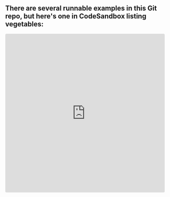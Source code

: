 ## There are several runnable examples in this Git repo, but here's one in CodeSandbox listing vegetables:

<div style="width: 100%;">
    <iframe src="https://codesandbox.io/embed/wwxj8l7my8?view=preview" style="width:100%; height:500px; border:0; border-radius: 4px; overflow:hidden;" sandbox="allow-modals allow-forms allow-popups allow-scripts allow-same-origin"></iframe>
</div>
